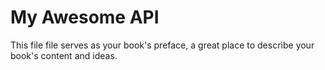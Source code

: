 # My Awesome API

This file file serves as your book's preface, a great place to describe your book's content and ideas.
 
 